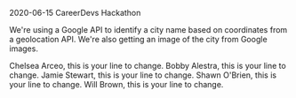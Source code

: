 2020-06-15 CareerDevs Hackathon

We're using a Google API to identify a city name based on coordinates from a geolocation API.
We're also getting an image of the city from Google images.

Chelsea Arceo, this is your line to change.
Bobby Alestra, this is your line to change.
Jamie Stewart, this is your line to change.
Shawn O'Brien, this is your line to change.
Will Brown, this is your line to change.